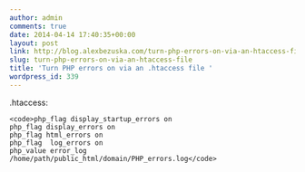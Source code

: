 ```yaml
---
author: admin
comments: true
date: 2014-04-14 17:40:35+00:00
layout: post
link: http://blog.alexbezuska.com/turn-php-errors-on-via-an-htaccess-file/
slug: turn-php-errors-on-via-an-htaccess-file
title: 'Turn PHP errors on via an .htaccess file '
wordpress_id: 339
---
```


.htaccess:

    
    <code>php_flag display_startup_errors on
    php_flag display_errors on
    php_flag html_errors on
    php_flag  log_errors on
    php_value error_log  /home/path/public_html/domain/PHP_errors.log</code>
